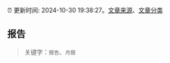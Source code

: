 :alarm_clock: 更新时间: 2024-10-30 19:38:27。[文章来源](/README.md)、[文章分类](/TAGS.md)

## 报告


> 关键字：`报告`、`月报`



